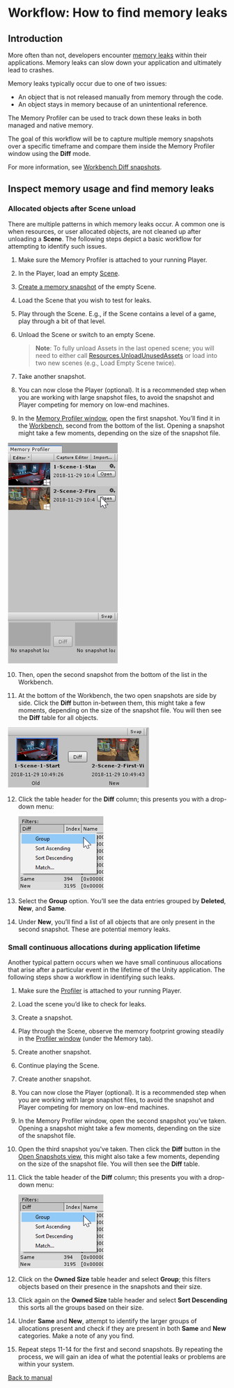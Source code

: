 # Workflow: How to find memory leaks

## Introduction

More often than not, developers encounter [memory leaks](https://en.wikipedia.org/wiki/Memory_leak) within their applications. Memory leaks can slow down your application and ultimately lead to crashes.

Memory leaks typically occur due to one of two issues:
* An object that is not released manually from memory through the code.
* An object stays in memory because of an unintentional reference.

The Memory Profiler can be used to track down these leaks in both managed and native memory.

The goal of this workflow will be to capture multiple memory snapshots over a specific timeframe and compare them inside the Memory Profiler window using the __Diff__ mode.

For more information, see [Workbench Diff snapshots](workbench.md#diff-snapshots).

## Inspect memory usage and find memory leaks

### Allocated objects after Scene unload

There are multiple patterns in which memory leaks occur. A common one is when resources, or user allocated objects, are not cleaned up after unloading a __Scene__. The following steps depict a basic workflow for attempting to identify such issues.

1. Make sure the Memory Profiler is attached to your running Player.

2. In the Player, load an empty [Scene](https://docs.unity3d.com/Manual/CreatingScenes.html).

3. [Create a memory snapshot](memory-profiler-window.md#how-to-capture-a-memory-snapshot) of the empty Scene.

4. Load the Scene that you wish to test for leaks.

5. Play through the Scene. E.g., if the Scene contains a level of a game, play through a bit of that level.

6. Unload the Scene or switch to an empty Scene. 
   > **Note**: To fully unload Assets in the last opened scene; you will need to either call [Resources.UnloadUnusedAssets](https://docs.unity3d.com/ScriptReference/Resources.UnloadUnusedAssets.html) or load into two new scenes (e.g., Load Empty Scene twice).

7. Take another snapshot.

8. You can now close the Player (optional). It is a recommended step when you are working with large snapshot files, to avoid the snapshot and Player competing for memory on low-end machines.

9. In the [Memory Profiler window](memory-profiler-window.md), open the first snapshot. You’ll find it in the [Workbench](workbench.md), second from the bottom of the list. Opening a snapshot might take a few moments, depending on the size of the snapshot file.

![Open a snapshot in the Workbench of the Memory Profiler window](images/WorkbenchOpenSnapshot.png)

10. Then, open the second snapshot from the bottom of the list in the Workbench.

11. At the bottom of the Workbench, the two open snapshots are side by side. Click the __Diff__ button in-between them, this might take a few moments, depending on the size of the snapshot file. You will then see the __Diff__ table for all objects.

![Workbench Diff snapshots in Memory Profiler window](images/WorkbenchDiffSnapshots.png)

12. Click the table header for the __Diff__ column; this presents you with a drop-down menu:

    ![Diff Column Grouping in Memory Profiler window](images/Diff-Column-Group.png)

13. Select the __Group__ option. You’ll see the data entries grouped by __Deleted__, __New__, and __Same__.

14. Under __New__, you’ll find a list of all objects that are only present in the second snapshot. These are potential memory leaks.

### Small continuous allocations during application lifetime

Another typical pattern occurs when we have small continuous allocations that arise after a particular event in the lifetime of the Unity application. The following steps show a workflow in identifying such leaks.

1. Make sure the [Profiler](https://docs.unity3d.com/Manual/Profiler.html) is attached to your running Player.

2. Load the scene you’d like to check for leaks.

3. Create a snapshot.

4. Play through the Scene, observe the memory footprint growing steadily in the [Profiler window](https://docs.unity3d.com/Manual/ProfilerWindow.html) (under the Memory tab).

5. Create another snapshot.

6. Continue playing the Scene.

7. Create another snapshot.

8. You can now close the Player (optional). It is a recommended step when you are working with large snapshot files, to avoid the snapshot and Player competing for memory on low-end machines.

9. In the Memory Profiler window, open the second snapshot you’ve taken. Opening a snapshot might take a few moments, depending on the size of the snapshot file.

10. Open the third snapshot you've taken. Then click the __Diff__ button in the [Open Snapshots view](workbench.md#open-snapshots-view), this might also take a few moments, depending on the size of the snapshot file. You will then see the __Diff__ table.

11. Click the table header of the __Diff__ column; this presents you with a drop-down menu:
  
    ![Diff Column Grouping in Memory Profiler window](images/Diff-Column-Group.png)
    
12. Click on the __Owned Size__ table header and select __Group__; this filters objects based on their presence in the snapshots and their size.

13. Click again on the __Owned Size__ table header and select __Sort Descending__ this sorts all the groups based on their size.

14. Under __Same__ and __New__, attempt to identify the larger groups of allocations present and check if they are present in both __Same__ and __New__ categories. Make a note of any you find. 

15. Repeat steps 11-14 for the first and second snapshots. By repeating the process, we will gain an idea of what the potential leaks or problems are within your system.



[Back to manual](manual.md)